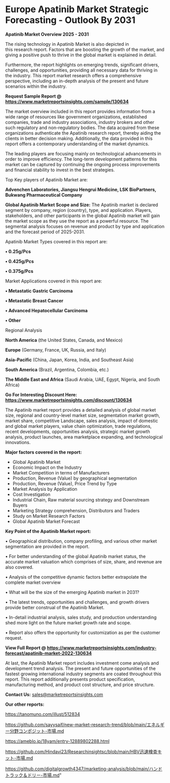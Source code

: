 # Europe Apatinib Market Strategic Forecasting - Outlook By 2031

<Strong> Apatinib Market Overview 2025 - 2031</strong>

The rising technology in Apatinib Market is also depicted in this research report. Factors that are boosting the growth of the market, and giving a positive push to thrive in the global market is explained in detail.

Furthermore, the report highlights on emerging trends, significant drivers, challenges, and opportunities, providing all necessary data for thriving in the industry. This report market research offers a comprehensive perspective, including an in-depth analysis of the present and future scenarios within the industry.

<strong>Request Sample Report @ <a href=https://www.marketreportsinsights.com/sample/130634>https://www.marketreportsinsights.com/sample/130634</a></strong>

The market overview included in this report provides information from a wide range of resources like government organizations, established companies, trade and industry associations, industry brokers and other such regulatory and non-regulatory bodies. The data acquired from these organizations authenticate the Apatinib research report, thereby aiding the clients in better decision making. Additionally, the data provided in this report offers a contemporary understanding of the market dynamics.

The leading players are focusing mainly on technological advancements in order to improve efficiency. The long-term development patterns for this market can be captured by continuing the ongoing process improvements and financial stability to invest in the best strategies.

Top Key players of Apatinib Market are:

<strong>Advenchen Laboratories, Jiangsu Hengrui Medicine, LSK BioPartners, Bukwang Pharmaceutical Company</strong>

<strong><b>Global Apatinib Market Scope and Size:</b></strong>
The Apatinib market is declared segment by company, region (country), type, and application. Players, stakeholders, and other participants in the global Apatinib market will gain the market scope as they use the report as a powerful resource. The segmental analysis focuses on revenue and product by type and application and the forecast period of 2025-2031.

Apatinib Market Types covered in this report are:

<strong>• 0.25g/Pcs

• 0.425g/Pcs

• 0.375g/Pcs</strong>

Market Applications covered in this report are:

<strong>• Metastatic Gastric Carcinoma

• Metastatic Breast Cancer

• Advanced Hepatocellular Carcinoma

• Other</strong> 

Regional Analysis

<strong>North America</strong> (the United States, Canada, and Mexico)

<strong>Europe</strong> (Germany, France, UK, Russia, and Italy)

<strong>Asia-Pacific</strong> (China, Japan, Korea, India, and Southeast Asia)

<strong>South America</strong> (Brazil, Argentina, Colombia, etc.)

<strong>The Middle East and Africa</strong> (Saudi Arabia, UAE, Egypt, Nigeria, and South Africa)

<strong>Go For Interesting Discount Here: <a href=https://www.marketreportsinsights.com/discount/130634>https://www.marketreportsinsights.com/discount/130634</a></strong>

The Apatinib market report provides a detailed analysis of global market size, regional and country-level market size, segmentation market growth, market share, competitive Landscape, sales analysis, impact of domestic and global market players, value chain optimization, trade regulations, recent developments, opportunities analysis, strategic market growth analysis, product launches, area marketplace expanding, and technological innovations.

<strong><b>Major factors covered in the report:</b></strong>
<ul>
  <li>Global Apatinib Market </li>
  <li>Economic Impact on the Industry</li>
  <li>Market Competition in terms of Manufacturers</li>
  <li>Production, Revenue (Value) by geographical segmentation</li>
  <li>Production, Revenue (Value), Price Trend by Type</li>
  <li>Market Analysis by Application</li>
  <li>Cost Investigation</li>
  <li>Industrial Chain, Raw material sourcing strategy and Downstream Buyers</li>
  <li>Marketing Strategy comprehension, Distributors and Traders</li>
  <li>Study on Market Research Factors</li>
  <li>Global Apatinib Market Forecast</li>
</ul>

<strong><b>Key Point of the Apatinib Market report:</b></strong>

• Geographical distribution, company profiling, and various other market segmentation are provided in the report.

• For better understanding of the global Apatinib market status, the accurate market valuation which comprises of size, share, and revenue are also covered.

• Analysis of the competitive dynamic factors better extrapolate the complete market overview

• What will be the size of the emerging Apatinib market in 2031?

• The latest trends, opportunities and challenges, and growth drivers provide better construal of the Apatinib Market.

• In-detail industrial analysis, sales study, and production understanding shed more light on the future market growth rate and scope.

• Report also offers the opportunity for customization as per the customer request.

<strong><b>View Full Report @ <a href=https://www.marketreportsinsights.com/industry-forecast/apatinib-market-2022-130634>https://www.marketreportsinsights.com/industry-forecast/apatinib-market-2022-130634</a></b></strong>


At last, the Apatinib Market report includes investment come analysis and development trend analysis. The present and future opportunities of the fastest growing international industry segments are coated throughout this report. This report additionally presents product specification, manufacturing method, and product cost structure, and price structure.

<strong>Contact Us:</strong>
sales@marketreportsinsights.com

<strong>Our other reports:</strong>

<a href=https://tanomuno.com/illust/512834>https://tanomuno.com/illust/512834</a>

<a href=https://github.com/sayysaif/new-market-research-trend/blob/main/エネルギー分野コンポジット-市場.md>https://github.com/sayysaif/new-market-research-trend/blob/main/エネルギー分野コンポジット-市場.md</a>

<a href=https://ameblo.jp/18yam/entry-12889802288.html>https://ameblo.jp/18yam/entry-12889802288.html</a>

<a href=https://github.com/Hindavi23/Researchinsightsc/blob/main/HBV迅速検査キット-市場.md>https://github.com/Hindavi23/Researchinsightsc/blob/main/HBV迅速検査キット-市場.md</a>

<a href=https://github.com/digitalgrowth4347/marketing-analysis/blob/main/ハンドトラック＆ドリー-市場.md>https://github.com/digitalgrowth4347/marketing-analysis/blob/main/ハンドトラック＆ドリー-市場.md</a>"
